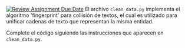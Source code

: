 [![Review Assignment Due Date](https://classroom.github.com/assets/deadline-readme-button-24ddc0f5d75046c5622901739e7c5dd533143b0c8e959d652212380cedb1ea36.svg)](https://classroom.github.com/a/4wGGliI0)
El archivo `clean_data.py` implementa el algoritmo 'fingerprint' para collisión
de textos, el cual es utilizado para unificar cadenas de texto que representan
la misma entidad.

Complete el código siguiendo las instrucciones que aparecen en `clean_data.py`.
